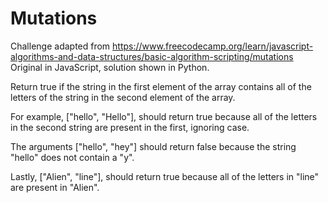 # Mutations

Challenge adapted from https://www.freecodecamp.org/learn/javascript-algorithms-and-data-structures/basic-algorithm-scripting/mutations
Original in JavaScript, solution shown in Python.

Return true if the string in the first element of the array contains all of the letters of the string in the second element of the array.

For example, ["hello", "Hello"], should return true because all of the letters in the second string are present in the first, ignoring case.

The arguments ["hello", "hey"] should return false because the string "hello" does not contain a "y".

Lastly, ["Alien", "line"], should return true because all of the letters in "line" are present in "Alien".
